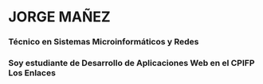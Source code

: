 # JORGE MAÑEZ

### Técnico en Sistemas Microinformáticos y Redes
### Soy estudiante de Desarrollo de Aplicaciones Web en el CPIFP Los Enlaces